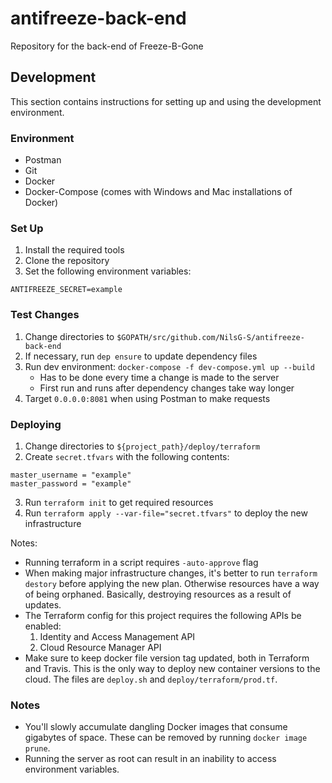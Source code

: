 # antifreeze-back-end
Repository for the back-end of Freeze-B-Gone

## Development

This section contains instructions for setting up and using the development environment.

### Environment

- Postman
- Git
- Docker
- Docker-Compose (comes with Windows and Mac installations of Docker)

### Set Up

1. Install the required tools
2. Clone the repository
3. Set the following environment variables:

```
ANTIFREEZE_SECRET=example
```

### Test Changes

1. Change directories to `$GOPATH/src/github.com/NilsG-S/antifreeze-back-end`
2. If necessary, run `dep ensure` to update dependency files
3. Run dev environment: `docker-compose -f dev-compose.yml up --build`
    - Has to be done every time a change is made to the server
    - First run and runs after dependency changes take way longer
4. Target `0.0.0.0:8081` when using Postman to make requests

### Deploying

1. Change directories to `${project_path}/deploy/terraform`
2. Create `secret.tfvars` with the following contents:

```
master_username = "example"
master_password = "example"
```

3. Run `terraform init` to get required resources
4. Run `terraform apply --var-file="secret.tfvars"` to deploy the new infrastructure

Notes:

- Running terraform in a script requires `-auto-approve` flag
- When making major infrastructure changes, it's better to run `terraform destory` before applying the new plan.
 Otherwise resources have a way of being orphaned.
 Basically, destroying resources as a result of updates.
- The Terraform config for this project requires the following APIs be enabled:
    1. Identity and Access Management API
    2. Cloud Resource Manager API
- Make sure to keep docker file version tag updated, both in Terraform and Travis.
 This is the only way to deploy new container versions to the cloud.
 The files are `deploy.sh` and `deploy/terraform/prod.tf`.

### Notes

- You'll slowly accumulate dangling Docker images that consume gigabytes of space.
 These can be removed by running `docker image prune`.
- Running the server as root can result in an inability to access environment variables.
